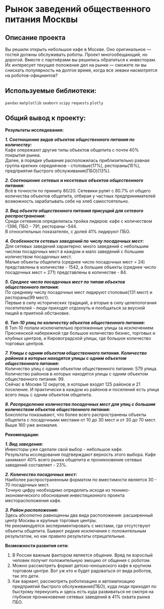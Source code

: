 # Рынок заведений общественного питания Москвы

## Описание проекта

Вы решили открыть небольшое кафе в Москве. Оно оригинальное — гостей должны обслуживать роботы. Проект многообещающий, но дорогой. Вместе с партнёрами вы решились обратиться к инвесторам. Их интересует текущее положение дел на рынке — сможете ли вы снискать популярность на долгое время, когда все зеваки насмотрятся на роботов-официантов?


## Используемые библиотеки:
`pandas` `matplotlib` `seaborn` `scipy` `requests` `plotly`

## Общий вывод к проекту:

__Результаты исследования:__<br>

___1. Соотношение видов объектов общественного питания по количеству:___<br>
Кафе опережают другие типы объектов общепита с почти 40% покрытия рынка.<br> 
Далее, в порядке убывания расположилась приблизительно равная группа крепких середнячков - столовые(17%), рестораны(15%), предприятия быстрого обслуживания(ПБО)(13%).

___2. Соотношение сетевых и несетевых объектов общественного питания:___<br>
Всё в точности по принипу 80/20. Сетевики рулят c 80.7% от общего количества объектов общепита, отбирая у частных предпринимателей возможность зарабатывать себе на хлеб самостоятельно.

___3. Вид объекта общественного питания присущий для сетевого распространения:___<br>
Среди сетевиков определилась тройка лидеров: кафе с количеством -1396, ПБО - 791, рестораны -544.<br>
В относительных показателях, с долей 41% лидируют ПБО.

___4. Особенности сетевых заведений по числу посадочных мест:___<br>
Для сетевых заведений характерно: много заведений с небольшим числом посадочных мест в каждом и мало заведений с большим количеством посадочных мест.<br> 
Малые объекты общепита (среднее число посадочных мест = 24) представлены в количестве - 1542, а большие объекты (среднее число посадочных мест = 271) представлены в количестве - 84.

___5. Среднее число посадочных мест по типам объектов общественного питания:___<br>
По среднему числу посадочных мест лидируют столовые(131 мест) и рестораны(99 мест).<br> 
Первые в силу исторических традиций, а вторые в силу целепологания посетителей - люди приходят отдохнуть и пообщаться за вкусной пищей в приятной обстановке.

___6. Топ-10 улиц по количеству объектов общественного питания:___<br>
В Топ-10 попали исключительно протяженные улицы за исключением Пресненской набережной где большое количество бизнес, торговых и клубных центров, и Кировоградской улицы, где большое количество торговых центров.

___7. Улицы с одним объектом общественного питания. Количество районов в которых находятся улицы с одним объектом общественного питания:___<br>
Количество улиц с одним объектом общественного питания: 579 улица.<br>
Количество районов в которых находятся улицы с одним объектом общественного питания: 99.<br>
Сейчас в Москве 12 округов, в которые входят 125 районов и 21 поселение. И практически в каждом из районов и поселений есть улица всего лишь с одним объектом общепита.

___8. Распределение количества посадочных мест для улиц с большим количеством объектов общественного питания:___<br>
Боксплоты показывают, что более всего распространены объекты общепита с посадочными местами от 10 до 30 мест и от 30 до 70 мест.<br> Выше 160 уже аномалия.

__Рекомендации:__<br>

___1. Вид заведения:___<br>
Инвесторы уже сделали свой выбор - небольшое кафе.<br>
Результаты исследования подтверждают верность этого выбора. Кафе занимают 40% всего рынка общепита и проникновение сетевых заведений составляет - 23%.

___2. Количество посадочных мест:___<br>
Наиболее распространенным форматом по вместимости является 30 - 70 посадочных мест.<br> 
Точную цифру необходимо определить исходя из технико-экономического обоснования инвестиционного проекта месторасположения кафе. 

___3. Район расположения:___<br>
Здесь абсолютно равноценны два вида расположения: расширенный центр Москвы и крупные торговые центры.<br> 
Не рекомендуется экспериментировать с местами, где отсутствуют объекты общепита. Бывают редкие исключения с положительным результатом, но как правило результаты отрицательные. 

__Возможности развития сети:__<br>
1. В России важным фактором является общение. Вряд ли взрослый человек получит положительную эмоцию от общения с роботом.<br> 
2. Можно рассмотреть формат детско-юношеского кафе в крупном торговом центре. Вот уж кто и будет радоваться от вида роботов, так это дети.<br> 
3. Как вариант, рассмотреть роботизацию и автоматизацию предприятий быстрого обслуживания(ПБО), куда люди приходят по быстрому перекусить и здесь есть куда развиваться не смотря на глубокое проникновение сетевых заведений в 41% охвата рынка ПБО. 





